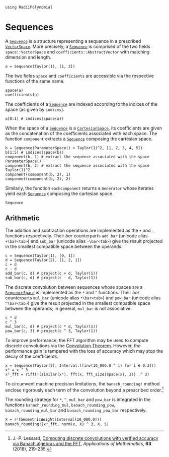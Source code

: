 ```@setup sequences
using RadiiPolynomial
```

# Sequences

A [`Sequence`](@ref) is a structure representing a sequence in a prescribed [`VectorSpace`](@ref). More precisely, a [`Sequence`](@ref) is comprised of the two fields `space::VectorSpace` and `coefficients::AbstractVector` with matching dimension and length.

```@repl sequences
a = Sequence(Taylor(1), [1, 2])
```

The two fields `space` and `coefficients` are accessible via the respective functions of the same name.

```@repl sequences
space(a)
coefficients(a)
```

The coefficients of a [`Sequence`](@ref) are indexed according to the indices of the space (as given by `indices`).

```@repl sequences
a[0:1] # indices(space(a))
```

When the space of a [`Sequence`](@ref) is a [`CartesianSpace`](@ref), its coefficients are given as the concatenation of the coefficients associated with each space. The function `component` extracts a [`Sequence`](@ref) composing the cartesian space.

```@repl sequences
b = Sequence(ParameterSpace() × Taylor(1)^2, [1, 2, 3, 4, 5])
b[1:5] # indices(space(b))
component(b, 1) # extract the sequence associated with the space ParameterSpace()
component(b, 2) # extract the sequence associated with the space Taylor(1)^2
component(component(b, 2), 1)
component(component(b, 2), 2)
```

Similarly, the function `eachcomponent` returns a `Generator` whose iterates yield each [`Sequence`](@ref) composing the cartesian space.

```@docs
Sequence
```

## Arithmetic

The addition and subtraction operations are implemented as the `+` and `-` functions respectively. Their *bar* counterparts `add_bar` (unicode alias `+\bar<tab>`) and `sub_bar` (unicode alias `-\bar<tab>`) give the result projected in the smallest compatible space between the operands.

```@repl sequences
c = Sequence(Taylor(1), [0, 1])
d = Sequence(Taylor(2), [1, 2, 1])
c + d
c - d
add_bar(c, d) # project(c + d, Taylor(1))
sub_bar(c, d) # project(c - d, Taylor(1))
```

The discrete convolution between sequences whose spaces are a [`SequenceSpace`](@ref) is implemented as the `*` and `^` functions. Their *bar* counterparts `mul_bar` (unicode alias `*\bar<tab>`) and `pow_bar` (unicode alias `^\bar<tab>`) give the result projected in the smallest compatible space between the operands; in general, `mul_bar` is not associative.

```@repl sequences
c * d
c ^ 3
mul_bar(c, d) # project(c * d, Taylor(1))
pow_bar(c, 3) # project(c ^ 3, Taylor(1))
```

To improve performance, the FFT algorithm may be used to compute discrete convolutions via the [Convolution Theorem](https://en.wikipedia.org/wiki/Convolution_theorem). However, the performance gain is tempered with the loss of accuracy which may stop the decay of the coefficients.

```@repl sequences
x = Sequence(Taylor(3), Interval.([inv(10_000.0 ^ i) for i ∈ 0:3]))
x³ = x ^ 3
x³_fft = rifft!(similar(x³), fft(x, fft_size(space(x), 3)) .^ 3)
```

To circumvent machine precision limitations, the `banach_rounding!` method enclose rigorously each term of the convolution beyond a prescribed order.[^1]

[^1]: J.-P. Lessard, [Computing discrete convolutions with verified accuracy via Banach algebras and the FFT](https://doi.org/10.21136/AM.2018.0082-18), *Applications of Mathematics*, **63** (2018), 219-235.

The rounding strategy for `*`, `^`, `mul_bar` and `pow_bar` is integrated in the functions `banach_rounding_mul`, `banach_rounding_pow`, `banach_rounding_mul_bar` and `banach_rounding_pow_bar` respectively.

```@repl sequences
X = ℓ¹(GeometricWeight(Interval(10_000.0)))
banach_rounding!(x³_fft, norm(x, X) ^ 3, X, 5)
```
